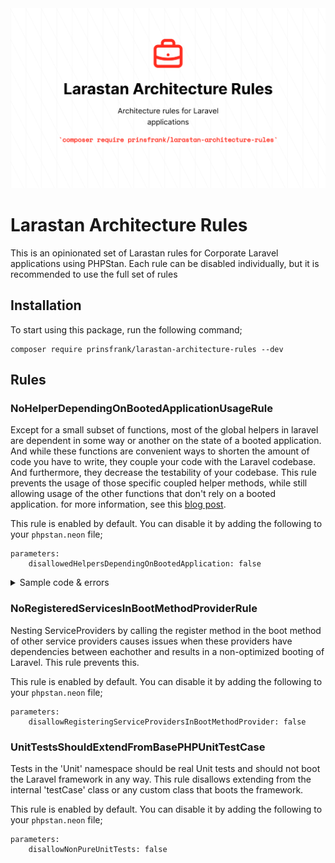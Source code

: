 <picture>
  <source srcset="docs/images/banner_dark.png" media="(prefers-color-scheme: dark)">
  <img src="docs/images/banner_light.png" alt="Banner">
</picture>

# Larastan Architecture Rules

This is an opinionated set of Larastan rules for Corporate Laravel applications using PHPStan. Each rule can be disabled individually, but it is recommended to use the full set of rules

## Installation

To start using this package, run the following command;

```shell
composer require prinsfrank/larastan-architecture-rules --dev
```

## Rules

### NoHelperDependingOnBootedApplicationUsageRule

Except for a small subset of functions, most of the global helpers in laravel are dependent in some way or another on the state of a booted application. And while these functions are convenient ways to shorten the amount of code you have to write, they couple your code with the Laravel codebase. And furthermore, they decrease the testability of your codebase. This rule prevents the usage of those specific coupled helper methods, while still allowing usage of the other functions that don't rely on a booted application. for more information, see this [blog post](https://prinsfrank.nl/2022/09/20/How-to-write-decoupled-unit-tests-in-Laravel).

This rule is enabled by default. You can disable it by adding the following to your `phpstan.neon` file;
```neon
parameters:
    disallowedHelpersDependingOnBootedApplication: false
```

<details>
    <summary>Sample code & errors</summary>

    The following code

    app_path();
    base_path();
    config_path();
    database_path();
    resource_path();
    public_path();
    lang_path();
    storage_path();
    resolve();
    app();
    abort_if();
    abort_unless();
    __();
    trans();
    trans_choice();
    action();
    asset();
    secure_asset();
    route();
    url();
    secure_url();
    redirect();
    to_route();
    back();
    config();
    logger();
    info();
    rescue();
    request();
    old();
    response();
    mix();
    auth();
    cookie();
    encrypt();
    decrypt();
    bcrypt();
    session();
    csrf_token();
    csrf_field();
    broadcast();
    dispatch();
    event();
    policy();
    view();
    validator();
    cache();
    env();
    abort();
    
    Will result in the following errors:
    
    Usage of the global function "app_path" is highly dependent on a booted application and makes this code tightly coupled. Instead, Inject Illuminate\Contracts\Foundation\Application and use method "path".
    Usage of the global function "base_path" is highly dependent on a booted application and makes this code tightly coupled. Instead, Inject Illuminate\Contracts\Foundation\Application and use method "basePath".
    Usage of the global function "config_path" is highly dependent on a booted application and makes this code tightly coupled. Instead, Inject Illuminate\Contracts\Foundation\Application and use method "configPath".
    Usage of the global function "database_path" is highly dependent on a booted application and makes this code tightly coupled. Instead, Inject Illuminate\Contracts\Foundation\Application and use method "databasePath".
    Usage of the global function "resource_path" is highly dependent on a booted application and makes this code tightly coupled. Instead, Inject Illuminate\Contracts\Foundation\Application and use method "resourcePath".
    Usage of the global function "public_path" is highly dependent on a booted application and makes this code tightly coupled. Instead, Inject Illuminate\Contracts\Foundation\Application and use method "publicPath".
    Usage of the global function "lang_path" is highly dependent on a booted application and makes this code tightly coupled. Instead, Inject Illuminate\Contracts\Foundation\Application and use method "langPath".
    Usage of the global function "storage_path" is highly dependent on a booted application and makes this code tightly coupled. Instead, Inject Illuminate\Contracts\Foundation\Application and use method "storagePath".
    Usage of the global function "resolve" is highly dependent on a booted application and makes this code tightly coupled. Instead, Inject Illuminate\Contracts\Foundation\Application and use method "make".
    Usage of the global function "app" is highly dependent on a booted application and makes this code tightly coupled. Instead, Inject Illuminate\Contracts\Foundation\Application and use method "make".
    Usage of the global function "abort_if" is highly dependent on a booted application and makes this code tightly coupled. Instead, Inject Illuminate\Contracts\Foundation\Application and use method "abort" within an if statement.
    Usage of the global function "abort_unless" is highly dependent on a booted application and makes this code tightly coupled. Instead, Inject Illuminate\Contracts\Foundation\Application and use method "abort" within an if statement.
    Usage of the global function "__" is highly dependent on a booted application and makes this code tightly coupled. Instead, Inject Illuminate\Translation\Translator and use method "translate".
    Usage of the global function "trans" is highly dependent on a booted application and makes this code tightly coupled. Instead, Inject Illuminate\Translation\Translator and use method "translate".
    Usage of the global function "trans_choice" is highly dependent on a booted application and makes this code tightly coupled. Instead, Inject Illuminate\Translation\Translator and use method "choice".
    Usage of the global function "action" is highly dependent on a booted application and makes this code tightly coupled. Instead, Inject Illuminate\Contracts\Routing\UrlGenerator and use method "action".
    Usage of the global function "asset" is highly dependent on a booted application and makes this code tightly coupled. Instead, Inject Illuminate\Contracts\Routing\UrlGenerator and use method "asset".
    Usage of the global function "secure_asset" is highly dependent on a booted application and makes this code tightly coupled. Instead, Inject Illuminate\Contracts\Routing\UrlGenerator and use method "asset" with the second parameter set to "true".,
    Usage of the global function "route" is highly dependent on a booted application and makes this code tightly coupled. Instead, Inject Illuminate\Contracts\Routing\UrlGenerator and use method "route".
    Usage of the global function "url" is highly dependent on a booted application and makes this code tightly coupled. Instead, Inject Illuminate\Contracts\Routing\UrlGenerator and use method "url", "current" for the current url, "full" for the full url or "previous" for the previous url.
    Usage of the global function "secure_url" is highly dependent on a booted application and makes this code tightly coupled. Instead, Inject Illuminate\Contracts\Routing\UrlGenerator and use method "url" with the third parameter set to "true".
    Usage of the global function "redirect" is highly dependent on a booted application and makes this code tightly coupled. Instead, Inject Illuminate\Routing\Redirector and use method "to".
    Usage of the global function "to_route" is highly dependent on a booted application and makes this code tightly coupled. Instead, Inject Illuminate\Routing\Redirector and use method "route".
    Usage of the global function "back" is highly dependent on a booted application and makes this code tightly coupled. Instead, Inject Illuminate\Routing\Redirector and use method "back".
    Usage of the global function "config" is highly dependent on a booted application and makes this code tightly coupled. Instead, Inject Illuminate\Config\Repository and use method "all" or "get".
    Usage of the global function "logger" is highly dependent on a booted application and makes this code tightly coupled. Instead, Inject Illuminate\Log\LogManager and use method "debug" or the class itself when currently called without parameters.
    Usage of the global function "info" is highly dependent on a booted application and makes this code tightly coupled. Instead, Inject Illuminate\Log\LogManager and use method "info".
    Usage of the global function "rescue" is highly dependent on a booted application and makes this code tightly coupled. Instead, Inject Illuminate\Contracts\Debug\ExceptionHandler and use method "report" within a try-catch.
    Usage of the global function "request" is highly dependent on a booted application and makes this code tightly coupled. Instead, Inject Illuminate\Http\Request.
    Usage of the global function "old" is highly dependent on a booted application and makes this code tightly coupled. Instead, Inject Illuminate\Http\Request and use method "old".
    Usage of the global function "response" is highly dependent on a booted application and makes this code tightly coupled. Instead, Inject Illuminate\Contracts\Routing\ResponseFactory and use the class itself or method "make" when originally called with arguments.
    Usage of the global function "mix" is highly dependent on a booted application and makes this code tightly coupled. Instead, Inject Illuminate\Foundation\Mix and invoke the class: "$mix()".
    Usage of the global function "auth" is highly dependent on a booted application and makes this code tightly coupled. Instead, Inject Illuminate\Contracts\Auth\Factory and use the class itself or method "guard" when originally called with arguments.
    Usage of the global function "cookie" is highly dependent on a booted application and makes this code tightly coupled. Instead, Inject Illuminate\Contracts\Cookie\Factory and use the class itself or method "make" when originally called with arguments.
    Usage of the global function "encrypt" is highly dependent on a booted application and makes this code tightly coupled. Instead, Inject Illuminate\Encryption\Encrypter and use method "encrypt".
    Usage of the global function "decrypt" is highly dependent on a booted application and makes this code tightly coupled. Instead, Inject Illuminate\Encryption\Encrypter and use method "decrypt".
    Usage of the global function "bcrypt" is highly dependent on a booted application and makes this code tightly coupled. Instead, Inject Illuminate\Hashing\HashManager and use "->driver('bcrypt')->make()".
    Usage of the global function "session" is highly dependent on a booted application and makes this code tightly coupled. Instead, Inject Illuminate\Session\SessionManager and use the class itself or method "get" when originally called with arguments.
    Usage of the global function "csrf_token" is highly dependent on a booted application and makes this code tightly coupled. Instead, Inject Illuminate\Session\SessionManager and use method "token".
    Usage of the global function "csrf_field" is highly dependent on a booted application and makes this code tightly coupled. Instead, Inject Illuminate\Session\SessionManager and use "new HtmlString('<input type="hidden" name="_token" value="' . $sessionManager->token() . '">')".
    Usage of the global function "broadcast" is highly dependent on a booted application and makes this code tightly coupled. Instead, Inject Illuminate\Broadcasting\BroadcastManager and use method "event".
    Usage of the global function "dispatch" is highly dependent on a booted application and makes this code tightly coupled. Instead, Inject Illuminate\Bus\Dispatcher and use method "dispatch".
    Usage of the global function "event" is highly dependent on a booted application and makes this code tightly coupled. Instead, Inject Illuminate\Events\Dispatcher and use method "dispatch".
    Usage of the global function "policy" is highly dependent on a booted application and makes this code tightly coupled. Instead, Inject Illuminate\Contracts\Auth\Access\Gate and use method "getPolicyFor".
    Usage of the global function "view" is highly dependent on a booted application and makes this code tightly coupled. Instead, Inject Illuminate\Contracts\View\Factory and use method "make".
    Usage of the global function "validator" is highly dependent on a booted application and makes this code tightly coupled. Instead, Inject Illuminate\Validation\Factory and use method "make".
    Usage of the global function "cache" is highly dependent on a booted application and makes this code tightly coupled. Instead, Inject Illuminate\Cache\CacheManager and use method "get".
    Usage of the global function "env" is highly dependent on a booted application and makes this code tightly coupled. Instead, Set the environment key in a configuration file so configuration caching doesn't break your application, inject Illuminate\Config\Repository and use method "get".
    Usage of the global function "abort" is highly dependent on a booted application and makes this code tightly coupled. Instead, Inject Illuminate\Contracts\Foundation\Application and use method "abort".
</details>

### NoRegisteredServicesInBootMethodProviderRule

Nesting ServiceProviders by calling the register method in the boot method of other service providers causes issues when these providers have dependencies between eachother and results in a non-optimized booting of Laravel. This rule prevents this.

This rule is enabled by default. You can disable it by adding the following to your `phpstan.neon` file;
```neon
parameters:
    disallowRegisteringServiceProvidersInBootMethodProvider: false
```

### UnitTestsShouldExtendFromBasePHPUnitTestCase

Tests in the 'Unit' namespace should be real Unit tests and should not boot the Laravel framework in any way. This rule disallows extending from the internal 'testCase' class or any custom class that boots the framework.

This rule is enabled by default. You can disable it by adding the following to your `phpstan.neon` file;
```neon
parameters:
    disallowNonPureUnitTests: false
```
